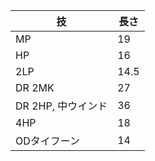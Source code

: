 | 技                 | 長さ |
| ------------------ | ---- |
| MP                 | 19   |
| HP                 | 16   |
| 2LP                | 14.5 |
| DR 2MK             | 27   |
| DR 2HP, 中ウインド | 36   |
| 4HP                | 18   |
| ODタイフーン       | 14   |
